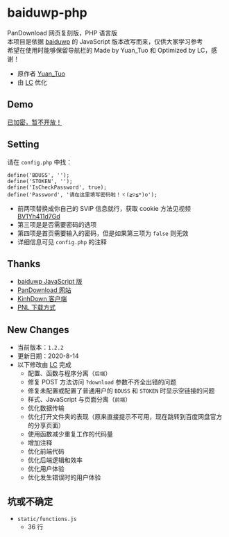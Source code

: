 # baiduwp-php
PanDownload 网页复刻版，PHP 语言版<br/>
本项目是依据 [baiduwp](https://github.com/TkzcM/baiduwp "baiduwp") 的 JavaScript 版本改写而来，仅供大家学习参考<br/>
希望在使用时能够保留导航栏的 Made by Yuan_Tuo 和 Optimized by LC，感谢！
- 原作者 [Yuan_Tuo](https://github.com/yuantuo666 "Yuantuo")
- 由 [LC](https://github.com/lc6464 "LC") 优化

## Demo
[已加密，暂不开放！](https://imwcr.cn/api/bdwp/)

## Setting
请在 `config.php` 中找：
```
define('BDUSS', '');
define('STOKEN', '');
define('IsCheckPassword', true);
define('Password', '请在这里填写密码啦！ヾ(≧▽≦*)o');
```
- 前两项替换成你自己的 SVIP 信息就行，获取 cookie 方法见视频 [BV1Yh411d7Gd](https://www.bilibili.com/video/BV1Yh411d7Gd)
- 第三项是是否需要密码的选项
- 第四项是首页需要输入的密码，但是如果第三项为 `false` 则无效
- 详细信息可见 `config.php` 的注释

## Thanks
- [baiduwp JavaScript 版](https://github.com/TkzcM/baiduwp "GitHub 项目")
- [PanDownload 网站](https://pandownload.com/ "PanDownload 网站")
- [KinhDown 客户端](https://t.me/kinhdown/ "KinhDown 客户端")
- [PNL 下载方式](https://www.lanzous.com/u/pnl "PNL 下载方式")

## New Changes
- 当前版本：`1.2.2`
- 更新日期：2020-8-14
- 以下修改由 [LC](https://github.com/lc6464 "LC") 完成
  - 配置、函数与程序分离（`后端`）
  - 修复 POST 方法访问 `?download` 参数不齐全出错的问题
  - 修复未配置或配置了普通用户的 `BDUSS` 和 `STOKEN` 时显示空链接的问题
  - 样式、JavaScript 与页面分离（`前端`）
  - 优化数据传输
  - 优化打开文件夹的表现（原来直接提示不可用，现在跳转到百度网盘官方的分享页面）
  - 使用函数减少重复工作的代码量
  - 增加注释
  - 优化前端代码
  - 优化后端逻辑和效率
  - 优化用户体验
  - 优化发生错误时的用户体验

## 坑或不确定
- `static/functions.js`
  - 36 行